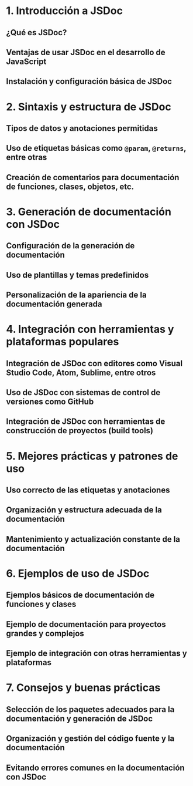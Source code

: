# 1. Introducción a JSDoc
## ¿Qué es JSDoc?
## Ventajas de usar JSDoc en el desarrollo de JavaScript
## Instalación y configuración básica de JSDoc

# 2. Sintaxis y estructura de JSDoc
## Tipos de datos y anotaciones permitidas
## Uso de etiquetas básicas como `@param`, `@returns`, entre otras
## Creación de comentarios para documentación de funciones, clases, objetos, etc.

# 3. Generación de documentación con JSDoc
## Configuración de la generación de documentación
## Uso de plantillas y temas predefinidos
## Personalización de la apariencia de la documentación generada

# 4. Integración con herramientas y plataformas populares
## Integración de JSDoc con editores como Visual Studio Code, Atom, Sublime, entre otros
## Uso de JSDoc con sistemas de control de versiones como GitHub
## Integración de JSDoc con herramientas de construcción de proyectos (build tools)

# 5. Mejores prácticas y patrones de uso
## Uso correcto de las etiquetas y anotaciones
## Organización y estructura adecuada de la documentación
## Mantenimiento y actualización constante de la documentación

# 6. Ejemplos de uso de JSDoc
## Ejemplos básicos de documentación de funciones y clases
## Ejemplo de documentación para proyectos grandes y complejos
## Ejemplo de integración con otras herramientas y plataformas

# 7. Consejos y buenas prácticas
## Selección de los paquetes adecuados para la documentación y generación de JSDoc
## Organización y gestión del código fuente y la documentación
## Evitando errores comunes en la documentación con JSDoc